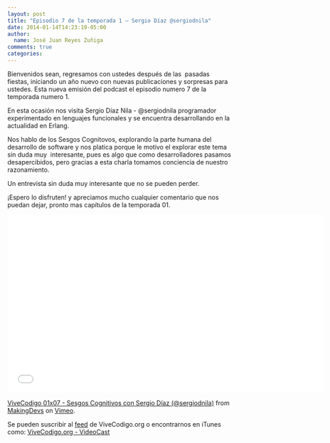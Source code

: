 ```yaml
---
layout: post
title: "Episodio 7 de la temporada 1 – Sergio Díaz @sergiodnila"
date: 2014-01-14T14:23:19-05:00
author:
  name: José Juan Reyes Zuñiga
comments: true
categories: 
---
```


Bienvenidos sean, regresamos con ustedes después de las  pasadas fiestas, iniciando un año nuevo con nuevas publicaciones y sorpresas para ustedes. Esta nueva emisión del podcast el episodio numero 7 de la temporada numero 1.

En esta ocasión nos visita Sergio Díaz Nila - @sergiodnila programador experimentado en lenguajes funcionales y se encuentra desarrollando en la actualidad en Erlang.

Nos hablo de los Sesgos Cognitovos, explorando la parte humana del desarrollo de software y nos platica porque le motivo el explorar este tema sin duda muy  interesante, pues es algo que como desarrolladores pasamos desapercibidos, pero gracias a esta charla tomamos conciencia de nuestro razonamiento.

Un entrevista sin duda muy interesante que no se pueden perder.
<!--more-->
¡Espero lo disfruten! y apreciamos mucho cualquier comentario que nos puedan dejar, pronto mas capítulos de la temporada 01.

<iframe src="//player.vimeo.com/video/84082319" height="400" width="712" allowfullscreen="" frameborder="0"></iframe>

<a href="http://vimeo.com/84082319">ViveCodigo 01x07 - Sesgos Cognitivos con Sergio Díaz (@sergiodnila)</a> from <a href="http://vimeo.com/makingdevs">MakingDevs</a> on <a href="https://vimeo.com">Vimeo</a>.

Se pueden suscribir al <a href="http://vivecodigo.org/feed.xml">feed</a> de ViveCodigo.org o encontrarnos en iTunes como: <a href="https://itunes.apple.com/ca/podcast/vivecodigo.org-videocast/id685052596">ViveCodigo.org - VideoCast</a>
